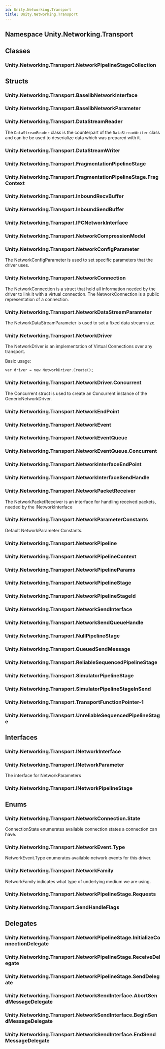 ```yaml
---  
id: Unity.Networking.Transport  
title: Unity.Networking.Transport  
---
```


## Namespace Unity.Networking.Transport

<div class="markdown level0 summary">

</div>

<div class="markdown level0 conceptual">

</div>

<div class="markdown level0 remarks">

</div>

## Classes

### Unity.Networking.Transport.NetworkPipelineStageCollection

<div class="section">

</div>

## Structs

### Unity.Networking.Transport.BaselibNetworkInterface

<div class="section">

</div>

### Unity.Networking.Transport.BaselibNetworkParameter

<div class="section">

</div>

### Unity.Networking.Transport.DataStreamReader

<div class="section">

The `DataStreamReader` class is the counterpart of the
`DataStreamWriter` class and can be be used to deserialize data which
was prepared with it.

</div>

### Unity.Networking.Transport.DataStreamWriter

<div class="section">

</div>

### Unity.Networking.Transport.FragmentationPipelineStage

<div class="section">

</div>

### Unity.Networking.Transport.FragmentationPipelineStage.FragContext

<div class="section">

</div>

### Unity.Networking.Transport.InboundRecvBuffer

<div class="section">

</div>

### Unity.Networking.Transport.InboundSendBuffer

<div class="section">

</div>

### Unity.Networking.Transport.IPCNetworkInterface

<div class="section">

</div>

### Unity.Networking.Transport.NetworkCompressionModel

<div class="section">

</div>

### Unity.Networking.Transport.NetworkConfigParameter

<div class="section">

The NetworkConfigParameter is used to set specific parameters that the
driver uses.

</div>

### Unity.Networking.Transport.NetworkConnection

<div class="section">

The NetworkConnection is a struct that hold all information needed by
the driver to link it with a virtual connection. The NetworkConnection
is a public representation of a connection.

</div>

### Unity.Networking.Transport.NetworkDataStreamParameter

<div class="section">

The NetworkDataStreamParameter is used to set a fixed data stream size.

</div>

### Unity.Networking.Transport.NetworkDriver

<div class="section">

The NetworkDriver is an implementation of Virtual Connections over any
transport.

Basic usage:

    var driver = new NetworkDriver.Create();

</div>

### Unity.Networking.Transport.NetworkDriver.Concurrent

<div class="section">

The Concurrent struct is used to create an Concurrent instance of the
GenericNetworkDriver.

</div>

### Unity.Networking.Transport.NetworkEndPoint

<div class="section">

</div>

### Unity.Networking.Transport.NetworkEvent

<div class="section">

</div>

### Unity.Networking.Transport.NetworkEventQueue

<div class="section">

</div>

### Unity.Networking.Transport.NetworkEventQueue.Concurrent

<div class="section">

</div>

### Unity.Networking.Transport.NetworkInterfaceEndPoint

<div class="section">

</div>

### Unity.Networking.Transport.NetworkInterfaceSendHandle

<div class="section">

</div>

### Unity.Networking.Transport.NetworkPacketReceiver

<div class="section">

The NetworkPacketReceiver is an interface for handling received packets,
needed by the INetworkInterface

</div>

### Unity.Networking.Transport.NetworkParameterConstants

<div class="section">

Default NetworkParameter Constants.

</div>

### Unity.Networking.Transport.NetworkPipeline

<div class="section">

</div>

### Unity.Networking.Transport.NetworkPipelineContext

<div class="section">

</div>

### Unity.Networking.Transport.NetworkPipelineParams

<div class="section">

</div>

### Unity.Networking.Transport.NetworkPipelineStage

<div class="section">

</div>

### Unity.Networking.Transport.NetworkPipelineStageId

<div class="section">

</div>

### Unity.Networking.Transport.NetworkSendInterface

<div class="section">

</div>

### Unity.Networking.Transport.NetworkSendQueueHandle

<div class="section">

</div>

### Unity.Networking.Transport.NullPipelineStage

<div class="section">

</div>

### Unity.Networking.Transport.QueuedSendMessage

<div class="section">

</div>

### Unity.Networking.Transport.ReliableSequencedPipelineStage

<div class="section">

</div>

### Unity.Networking.Transport.SimulatorPipelineStage

<div class="section">

</div>

### Unity.Networking.Transport.SimulatorPipelineStageInSend

<div class="section">

</div>

### Unity.Networking.Transport.TransportFunctionPointer-1

<div class="section">

</div>

### Unity.Networking.Transport.UnreliableSequencedPipelineStage

<div class="section">

</div>

## Interfaces

### Unity.Networking.Transport.INetworkInterface

<div class="section">

</div>

### Unity.Networking.Transport.INetworkParameter

<div class="section">

The interface for NetworkParameters

</div>

### Unity.Networking.Transport.INetworkPipelineStage

<div class="section">

</div>

## Enums

### Unity.Networking.Transport.NetworkConnection.State

<div class="section">

ConnectionState enumerates available connection states a connection can
have.

</div>

### Unity.Networking.Transport.NetworkEvent.Type

<div class="section">

NetworkEvent.Type enumerates available network events for this driver.

</div>

### Unity.Networking.Transport.NetworkFamily

<div class="section">

NetworkFamily indicates what type of underlying medium we are using.

</div>

### Unity.Networking.Transport.NetworkPipelineStage.Requests

<div class="section">

</div>

### Unity.Networking.Transport.SendHandleFlags

<div class="section">

</div>

## Delegates

### Unity.Networking.Transport.NetworkPipelineStage.InitializeConnectionDelegate

<div class="section">

</div>

### Unity.Networking.Transport.NetworkPipelineStage.ReceiveDelegate

<div class="section">

</div>

### Unity.Networking.Transport.NetworkPipelineStage.SendDelegate

<div class="section">

</div>

### Unity.Networking.Transport.NetworkSendInterface.AbortSendMessageDelegate

<div class="section">

</div>

### Unity.Networking.Transport.NetworkSendInterface.BeginSendMessageDelegate

<div class="section">

</div>

### Unity.Networking.Transport.NetworkSendInterface.EndSendMessageDelegate

<div class="section">

</div>

